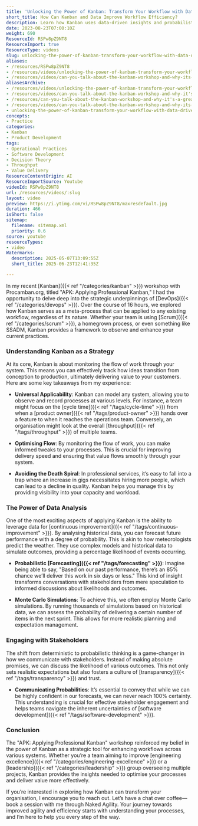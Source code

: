 ```yaml
---
title: 'Unlocking the Power of Kanban: Transform Your Workflow with Data-Driven Insights'
short_title: How Can Kanban and Data Improve Workflow Efficiency?
description: Learn how Kanban uses data-driven insights and probabilistic forecasting to optimise workflows, improve delivery, and enhance transparency across any team or process.
date: 2023-08-23T07:00:10Z
weight: 690
ResourceId: RSPw8pZ9NT8
ResourceImport: true
ResourceType: videos
slug: unlocking-the-power-of-kanban-transform-your-workflow-with-data-driven-insights
aliases:
- /resources/RSPw8pZ9NT8
- /resources/videos/unlocking-the-power-of-kanban-transform-your-workflow-with-data-driven-insights
- /resources/videos/can-you-talk-about-the-kanban-workshop-and-why-its-a-great-option-for-organizations
aliasesArchive:
- /resources/videos/unlocking-the-power-of-kanban-transform-your-workflow-with-data-driven-insights
- /resources/videos/can-you-talk-about-the-kanban-workshop-and-why-it's-a-great-option-for-organizations
- /resources/can-you-talk-about-the-kanban-workshop-and-why-it's-a-great-option-for-organizations
- /resources/videos/can-you-talk-about-the-kanban-workshop-and-why-its-a-great-option-for-organizations
- unlocking-the-power-of-kanban-transform-your-workflow-with-data-driven-insights
concepts:
- Practice
categories:
- Kanban
- Product Development
tags:
- Operational Practices
- Software Development
- Decision Theory
- Throughput
- Value Delivery
ResourceContentOrigin: AI
ResourceImportSource: Youtube
videoId: RSPw8pZ9NT8
url: /resources/videos/:slug
layout: video
preview: https://i.ytimg.com/vi/RSPw8pZ9NT8/maxresdefault.jpg
duration: 466
isShort: false
sitemap:
  filename: sitemap.xml
  priority: 0.6
source: youtube
resourceTypes:
- video
Watermarks:
  description: 2025-05-07T13:09:55Z
  short_title: 2025-06-23T12:41:35Z

---
```

In my recent [Kanban]({{< ref "/categories/kanban" >}}) workshop with Procamban.org, titled "APK: Applying Professional Kanban," I had the opportunity to delve deep into the strategic underpinnings of [DevOps]({{< ref "/categories/devops" >}}). Over the course of 16 hours, we explored how Kanban serves as a meta-process that can be applied to any existing workflow, regardless of its nature. Whether your team is using [Scrum]({{< ref "/categories/scrum" >}}), a homegrown process, or even something like SSADM, Kanban provides a framework to observe and enhance your current practices.

### Understanding Kanban as a Strategy

At its core, Kanban is about monitoring the flow of work through your system. This means you can effectively track how ideas transition from conception to production, ultimately delivering value to your customers. Here are some key takeaways from my experience:

- **Universal Applicability**: Kanban can model any system, allowing you to observe and record processes at various levels. For instance, a team might focus on the [cycle time]({{< ref "/tags/cycle-time" >}}) from when a [product owner]({{< ref "/tags/product-owner" >}}) hands over a feature to when it reaches the operations team. Conversely, an organisation might look at the overall [throughput]({{< ref "/tags/throughput" >}}) of multiple teams.

- **Optimising Flow**: By monitoring the flow of work, you can make informed tweaks to your processes. This is crucial for improving delivery speed and ensuring that value flows smoothly through your system.

- **Avoiding the Death Spiral**: In professional services, it’s easy to fall into a trap where an increase in gigs necessitates hiring more people, which can lead to a decline in quality. Kanban helps you manage this by providing visibility into your capacity and workload.

### The Power of Data Analysis

One of the most exciting aspects of applying Kanban is the ability to leverage data for [continuous improvement]({{< ref "/tags/continuous-improvement" >}}). By analysing historical data, you can forecast future performance with a degree of probability. This is akin to how meteorologists predict the weather. They use complex models and historical data to simulate outcomes, providing a percentage likelihood of events occurring.

- **Probabilistic [Forecasting]({{< ref "/tags/forecasting" >}})**: Imagine being able to say, "Based on our past performance, there’s an 85% chance we’ll deliver this work in six days or less." This kind of insight transforms conversations with stakeholders from mere speculation to informed discussions about likelihoods and outcomes.

- **Monte Carlo Simulations**: To achieve this, we often employ Monte Carlo simulations. By running thousands of simulations based on historical data, we can assess the probability of delivering a certain number of items in the next sprint. This allows for more realistic planning and expectation management.

### Engaging with Stakeholders

The shift from deterministic to probabilistic thinking is a game-changer in how we communicate with stakeholders. Instead of making absolute promises, we can discuss the likelihood of various outcomes. This not only sets realistic expectations but also fosters a culture of [transparency]({{< ref "/tags/transparency" >}}) and trust.

- **Communicating Probabilities**: It’s essential to convey that while we can be highly confident in our forecasts, we can never reach 100% certainty. This understanding is crucial for effective stakeholder engagement and helps teams navigate the inherent uncertainties of [software development]({{< ref "/tags/software-development" >}}).

### Conclusion

The "APK: Applying Professional Kanban" workshop reinforced my belief in the power of Kanban as a strategic tool for enhancing workflows across various systems. Whether you’re a team aiming to improve [engineering excellence]({{< ref "/categories/engineering-excellence" >}}) or a [leadership]({{< ref "/categories/leadership" >}}) group overseeing multiple projects, Kanban provides the insights needed to optimise your processes and deliver value more effectively.

If you’re interested in exploring how Kanban can transform your organisation, I encourage you to reach out. Let’s have a chat over coffee—book a session with me through Naked Agility. Your journey towards improved agility and efficiency starts with understanding your processes, and I’m here to help you every step of the way.
